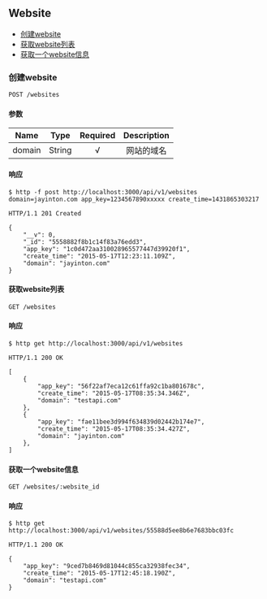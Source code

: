 ## Website

- [创建website](#创建website)
- [获取website列表](#获取website列表)
- [获取一个website信息](#获取一个website信息)

### 创建website

`POST /websites`

#### 参数

Name|Type|Required|Description
:---:|:---:|:---:|:---:|
domain|String|√|网站的域名


#### 响应

```
$ http -f post http://localhost:3000/api/v1/websites domain=jayinton.com app_key=1234567890xxxxx create_time=1431865303217
```

```
HTTP/1.1 201 Created

{
    "__v": 0,
    "_id": "5558882f8b1c14f83a76edd3",
    "app_key": "1c0d472aa310028965577447d39920f1",
    "create_time": "2015-05-17T12:23:11.109Z",
    "domain": "jayinton.com"
}
```

#### 获取website列表

`GET /websites`

#### 响应

```
$ http get http://localhost:3000/api/v1/websites
```

```
HTTP/1.1 200 OK

[
    {
        "app_key": "56f22af7eca12c61ffa92c1ba801678c",
        "create_time": "2015-05-17T08:35:34.346Z",
        "domain": "testapi.com"
    },
    {
        "app_key": "fae11bee3d994f634839d02442b174e7",
        "create_time": "2015-05-17T08:35:34.427Z",
        "domain": "jayinton.com"
    },
]
```

#### 获取一个website信息

`GET /websites/:website_id`

#### 响应

```
$ http get http://localhost:3000/api/v1/websites/55588d5ee8b6e7683bbc03fc
```

```
HTTP/1.1 200 OK

{
    "app_key": "9ced7b8469d81044c855ca32938fec34",
    "create_time": "2015-05-17T12:45:18.190Z",
    "domain": "testapi.com"
}
```







